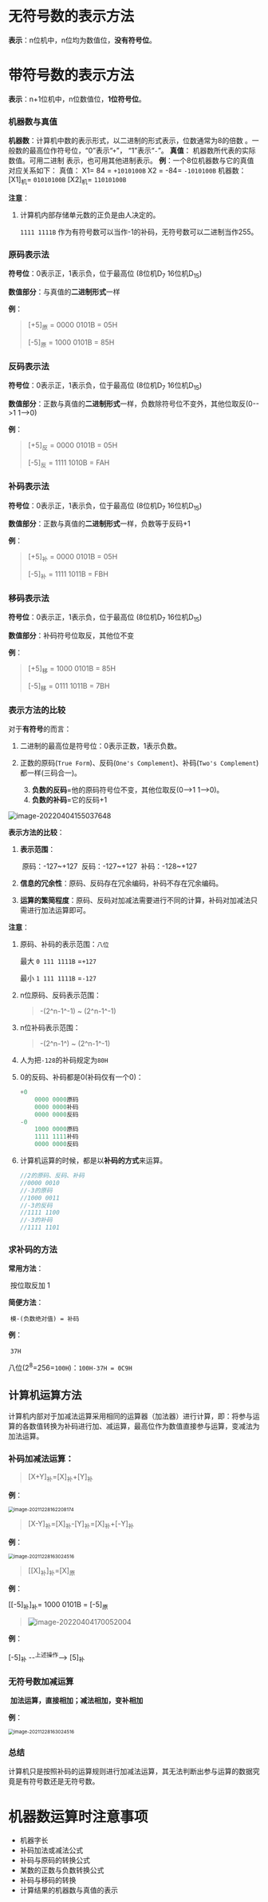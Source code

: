 # 无符号数的表示方法

**表示**：n位机中，n位均为数值位，**没有符号位**。

# 带符号数的表示方法

**表示**：n+1位机中，n位数值位，**1位符号位**。

### 机器数与真值

**机器数**：计算机中数的表示形式，以二进制的形式表示，位数通常为8的倍数 。一般数的最高位作符号位，“0”表示“`+`”， “1”表示“`-`”。
**真值**： 机器数所代表的实际数值。可用二进制
    表示，也可用其他进制表示。
**例**：一个8位机器数与它的真值对应关系如下：
    真值： X1= 84 = `+1010100B`       X2 = -84= `-1010100B` 
 机器数： [X1]<sub>机</sub>= `01010100B`        [X2]<sub>机</sub>= `11010100B`

**注意**：

1. 计算机内部存储单元数的正负是由人决定的。

   `1111 1111B` 作为有符号数可以当作-1的补码，无符号数可以二进制当作255。

### 原码表示法

**符号位**：0表示正，1表示负，位于最高位 (8位机D<sub>7</sub> 16位机D<sub>15</sub>)

**数值部分**：与真值的**二进制形式**一样

**例**：

> [+5]<sub>原</sub> = 0000 0101B = 05H
>
> [-5]<sub>原</sub> = 1000 0101B = 85H

### 反码表示法

**符号位**：0表示正，1表示负，位于最高位 (8位机D<sub>7</sub> 16位机D<sub>15</sub>)

**数值部分**：正数与真值的**二进制形式**一样，负数除符号位不变外，其他位取反(0-->1 1-->0)

**例**：

> [+5]<sub>反</sub> = 0000 0101B = 05H
>
> [-5]<sub>反</sub> = 1111 1010B = FAH

### 补码表示法

**符号位**：0表示正，1表示负，位于最高位 (8位机D<sub>7</sub> 16位机D<sub>15</sub>)

**数值部分**：正数与真值的**二进制形式**一样，负数等于反码+1

**例**：

> [+5]<sub>补</sub> = 0000 0101B = 05H
>
> [-5]<sub>补</sub> = 1111 1011B = FBH

### 移码表示法

**符号位**：0表示正，1表示负，位于最高位 (8位机D<sub>7</sub> 16位机D<sub>15</sub>)

**数值部分**：补码符号位取反，其他位不变

**例**：

> [+5]<sub>移</sub> = 1000 0101B = 85H
>
> [-5]<sub>移</sub> = 0111 1011B = 7BH

### 表示方法的比较

对于**有符号**的而言：

1. 二进制的最高位是符号位：0表示正数，1表示负数。
2. 正数的原码(`True Form`)、反码(`One's Complement`)、补码(`Two's Complement`)都一样(三码合一)。

   3. **负数的反码**=他的原码符号位不变，其他位取反(0-->1 1-->0)。
   4. **负数的补码**=它的反码+1

![image-20220404155037648](https://cdn.jsdelivr.net/gh/letengzz/Two-C@main/img/PM/First/%E6%9C%BA%E5%99%A8%E7%A0%81%E8%A1%A8%E7%A4%BA%E6%96%B9%E6%B3%95.png)

**表示方法的比较**：

1. **表示范围**：  

   ​    原码：-127~+127
   ​    反码：-127~+127
   ​    补码：-128~+127

2. **信息的冗余性**：原码、反码存在冗余编码，补码不存在冗余编码。

3. **运算的繁简程度**：原码、反码对加减法需要进行不同的计算，补码对加减法只需进行加法运算即可。


**注意**：

1. 原码、补码的表示范围：`八位`

   最大 `0 111 1111B` =`+127`

   最小 `1 111 1111B` =`-127`

2. n位原码、反码表示范围：

   > -(2^n-1^-1) ~ (2^n-1^-1)

3. n位补码表示范围：

   > -(2^n-1^) ~ (2^n-1^-1)

4. 人为把`-128`的补码规定为`80H`

5. 0的反码、补码都是0(补码仅有一个0)：

   ```c
   +0
       0000 0000原码
       0000 0000补码
       0000 0000反码
   -0    
       1000 0000原码
       1111 1111补码
       0000 0000反码 
   ```

6. 计算机运算的时候，都是以**补码的方式**来运算。	

   ```c
   //2的原码、反码、补码
   //0000 0010
   //-3的原码
   //1000 0011
   //-3的反码
   //1111 1100
   //-3的补码
   //1111 1101
   ```

### 求补码的方法

**常用方法**：

​	按位取反加 1

**简便方法**：

​	`模-(负数绝对值) = 补码`

**例**：

​	`37H`

​	八位(2<sup>8</sup>=256=`100H`)：`100H-37H = 0C9H`

## 计算机运算方法

​	计算机内部对于加减法运算采用相同的运算器（加法器）进行计算，即：将参与运算的各数值转换为补码进行加、减运算，最高位作为数值直接参与运算，变减法为加法运算。

### 补码加减法运算：

> [X+Y]<sub>补</sub>=[X]<sub>补</sub>+[Y]<sub>补</sub>

**例**：

<img src="https://cdn.jsdelivr.net/gh/letengzz/Two-C/img/PM/First/image-20211228162208174.png" alt="image-20211228162208174" style="zoom:67%;" />

> [X-Y]<sub>补</sub>=[X]<sub>补</sub>-[Y]<sub>补</sub>=[X]<sub>补</sub>+[-Y]<sub>补</sub>

**例**：

<img src="https://cdn.jsdelivr.net/gh/letengzz/Two-C/img/PM/First/image-20211228163024516.png" alt="image-20211228163024516" style="zoom:67%;" />

> [[X]<sub>补</sub>]<sub>补</sub>=[X]<sub>原</sub>

**例**：

[[-5]<sub>补</sub>]<sub>补</sub>= 1000 0101B = [-5]<sub>原</sub>

> ![image-20220404170052004](https://cdn.jsdelivr.net/gh/letengzz/Two-C@main/img/PM/First/%E8%A1%A5%E8%A1%A5.png)

**例**：

[-5]<sub>补</sub> --<sup>上述操作</sup>--> [5]<sub>补</sub>

### 无符号数加减运算

​	**加法运算，直接相加；减法相加，变补相加**

**例**：

<img src="https://cdn.jsdelivr.net/gh/letengzz/Two-C/img/PM/First/image-20211228163954072.png" alt="image-20211228163024516" style="zoom:67%;" />

### 总结

​	计算机只是按照补码的运算规则进行加减法运算，其无法判断出参与运算的数据究竟是有符号数还是无符号数。

# 机器数运算时注意事项

- 机器字长
- 补码加法或减法公式
- 补码与原码的转换公式
- 某数的正数与负数转换公式
- 补码与移码的转换
- 计算结果的机器数与真值的表示
